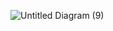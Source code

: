 ![Untitled Diagram (9)](https://user-images.githubusercontent.com/67464984/106375359-b8d03e00-63ce-11eb-9ffc-5996c9661b93.png)
